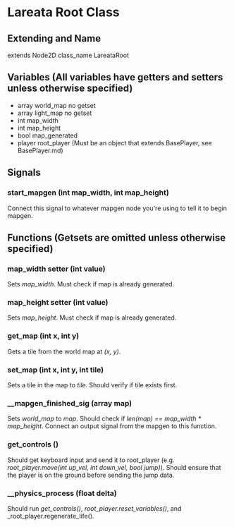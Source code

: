 # Lareata Root Class

## Extending and Name
extends Node2D
class_name LareataRoot

## Variables (All variables have getters and setters unless otherwise specified)
- array world_map no getset
- array light_map no getset
- int map_width
- int map_height
- bool map_generated
- player root_player (Must be an object that extends BasePlayer, see BasePlayer.md)

## Signals
### start_mapgen (int map_width, int map_height)
Connect this signal to whatever mapgen node you're using to tell it to begin mapgen.

## Functions (Getsets are omitted unless otherwise specified)
### map_width setter (int value)
Sets _map_width_. Must check if map is already generated.
### map_height setter (int value)
Sets _map_height_. Must check if map is already generated.
### get_map (int x, int y)
Gets a tile from the world map at _(x, y)_.
### set_map (int x, int y, int tile)
Sets  a tile in the map to _tile_. Should verify if tile exists first.
### __mapgen_finished_sig (array map)
Sets _world_map_ to _map_. Should check if _len(map) == map_width * map_height_. Connect an output signal from the mapgen to this function.
### get_controls ()
Should get keyboard input and send it to root_player (e.g. _root_player.move(int up_vel, int down_vel, bool jump)_). Should ensure that the player is on the ground before sending the jump data.
### __physics_process (float delta)
Should run _get_controls()_, _root_player.reset_variables()_, and _root_player.regenerate_life().
